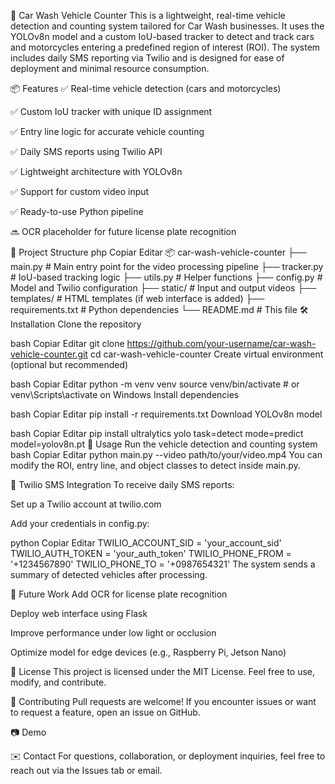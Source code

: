 🚗 Car Wash Vehicle Counter
This is a lightweight, real-time vehicle detection and counting system tailored for Car Wash businesses. It uses the YOLOv8n model and a custom IoU-based tracker to detect and track cars and motorcycles entering a predefined region of interest (ROI). The system includes daily SMS reporting via Twilio and is designed for ease of deployment and minimal resource consumption.

📦 Features
✅ Real-time vehicle detection (cars and motorcycles)

✅ Custom IoU tracker with unique ID assignment

✅ Entry line logic for accurate vehicle counting

✅ Daily SMS reports using Twilio API

✅ Lightweight architecture with YOLOv8n

✅ Support for custom video input

✅ Ready-to-use Python pipeline

🔜 OCR placeholder for future license plate recognition

📁 Project Structure
php
Copiar
Editar
📦 car-wash-vehicle-counter
├── main.py                # Main entry point for the video processing pipeline
├── tracker.py             # IoU-based tracking logic
├── utils.py               # Helper functions
├── config.py              # Model and Twilio configuration
├── static/                # Input and output videos
├── templates/             # HTML templates (if web interface is added)
├── requirements.txt       # Python dependencies
└── README.md              # This file
🛠️ Installation
Clone the repository

bash
Copiar
Editar
git clone https://github.com/your-username/car-wash-vehicle-counter.git
cd car-wash-vehicle-counter
Create virtual environment (optional but recommended)

bash
Copiar
Editar
python -m venv venv
source venv/bin/activate  # or venv\Scripts\activate on Windows
Install dependencies

bash
Copiar
Editar
pip install -r requirements.txt
Download YOLOv8n model

bash
Copiar
Editar
pip install ultralytics
yolo task=detect mode=predict model=yolov8n.pt
🧪 Usage
Run the vehicle detection and counting system
bash
Copiar
Editar
python main.py --video path/to/your/video.mp4
You can modify the ROI, entry line, and object classes to detect inside main.py.

📲 Twilio SMS Integration
To receive daily SMS reports:

Set up a Twilio account at twilio.com

Add your credentials in config.py:

python
Copiar
Editar
TWILIO_ACCOUNT_SID = 'your_account_sid'
TWILIO_AUTH_TOKEN = 'your_auth_token'
TWILIO_PHONE_FROM = '+1234567890'
TWILIO_PHONE_TO = '+0987654321'
The system sends a summary of detected vehicles after processing.

🎯 Future Work
Add OCR for license plate recognition

Deploy web interface using Flask

Improve performance under low light or occlusion

Optimize model for edge devices (e.g., Raspberry Pi, Jetson Nano)

📜 License
This project is licensed under the MIT License. Feel free to use, modify, and contribute.

🤝 Contributing
Pull requests are welcome! If you encounter issues or want to request a feature, open an issue on GitHub.

📷 Demo

✉️ Contact
For questions, collaboration, or deployment inquiries, feel free to reach out via the Issues tab or email.
